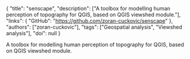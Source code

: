 {
  "title": "senscape",
  "description": ["A toolbox for modelling human perception of topography for QGIS, based on QGIS viewshed module."],
  "links": {
    "GitHub": "https://github.com/zoran-cuckovic/senscape"
  },
  "authors": ["zoran-cuckovic"],
  "tags": ["Geospatial analysis", "Viewshed analysis"],
  "doi": null
}

<!-- Generated by csv2md.R – do not edit by hand -->

A toolbox for modelling human perception of topography for QGIS, based on QGIS viewshed module.